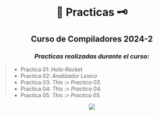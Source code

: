 <div align="center">

#  📜 Practicas 🗝️

##   Curso de Compiladores 2024-2
 
###  <em> Practicas realizadas durante el curso: </em>
</div>

> -  Practica 01: <em> Hola-Racket </em>
> -  Practica 02: <em> Analizador Lexico </em>
> -  Practica 03: <em> This :> Practica 03. </em>
> -  Practica 04: <em> This :> Practica 04. </em>
> -  Practica 05: <em> This :> Practica 05. </em>



<div align="center">

[![](https://media4.giphy.com/media/v1.Y2lkPTc5MGI3NjExY2NvMWoybTg1NGk1Z3dsMGlrM2x1aTk0azdldnZrM2JqYjVmczYweCZlcD12MV9pbnRlcm5hbF9naWZfYnlfaWQmY3Q9Zw/26tn33aiTi1jkl6H6/giphy.gif)](https://www.youtube.com/watch?v=Ykq2qn1jjGk)

</div>


